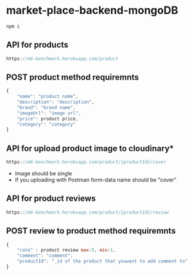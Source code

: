 # market-place-backend-mongoDB
```jsx
npm i
```
## API for products
```jsx
https://m6-benchmark.herokuapp.com/product
```

## POST product method requiremnts
```jsx
{
    "name": "product name", 
    "description": "description",
    "brand": "brand name", 
    "imageUrl": "image url",
    "price": product price, 
    "category": "category"
}
```



## API for upload product image to cloudinary*
```jsx
https://m6-benchmark.herokuapp.com/product/{productId}/cover
```
* Image should be single
* If you uploading with Postman form-data name should be "cover" 

## API for product reviews
```jsx
https://m6-benchmark.herokuapp.com/product/{productId}/review
```
## POST review to product method requiremnts
```jsx
{
    "rate" : product review max:5, min:1,
    "comment": "comment",
    "productId": "_id of the product that youwant to add comment to"
}
```
